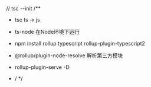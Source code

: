 // tsc --init
/**
 * tsc ts -> js
 * ts-node 在Node环境下运行
 * npm install rollup typescript rollup-plugin-typescript2 
 * @rollup/plugin-node-resolve  解析第三方模块
 * rollup-plugin-serve -D

 * / */